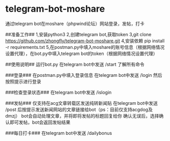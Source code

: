 # telegram-bot-moshare
通过telegram bot在moshare（phpwind论坛）网站登录，发帖，打卡

##准备工作##
1,安装python3
2,创建telegram bot,获取token
3,git clone https://github.com/zhongfly/telegram-bot-moshare.git
4,安装依赖 pip install -r requirements.txt
5,在postman.py中填入moshare的账号信息（根据网络情况设置代理），在bot.py中填入telegram bot的token（根据网络情况设置代理）

##使用说明##
运行bot.py
在telegram bot中发送 /start 了解所有命令

###登录###
在postman.py中填入登录信息
在telegram bot中发送 /login 然后按照提示进行登录

###检查登录状态###
在telegram bot中发送 /islogin

###发帖###
仅支持在acg文章转载区发送纯转新闻贴
在telegram bot中发送 /post 后按提示发送新闻网站的文章链接给bot（ps：目前仅支持acgdog及dmzj）
bot会自动处理文章，并将即将发帖的标题回复给你
确认无误后，选择确认即可发帖，bot会返回发帖结果

###每日打卡###
在telegram bot中发送 /dailybonus
